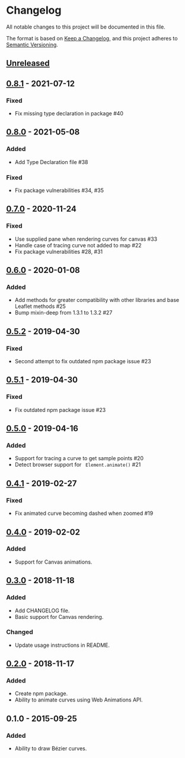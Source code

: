 # Changelog
All notable changes to this project will be documented in this file.

The format is based on [Keep a Changelog](https://keepachangelog.com/en/1.0.0/),
and this project adheres to [Semantic Versioning](https://semver.org/spec/v2.0.0.html).

## [Unreleased]

## [0.8.1] - 2021-07-12
### Fixed
- Fix missing type declaration in package #40

## [0.8.0] - 2021-05-08
### Added
- Add Type Declaration file #38 

### Fixed
- Fix package vulnerabilities #34, #35

## [0.7.0] - 2020-11-24
### Fixed
- Use supplied pane when rendering curves for canvas #33
- Handle case of tracing curve not added to map #22
- Fix package vulnerabilities #28, #31

## [0.6.0] - 2020-01-08
### Added
- Add methods for greater compatibility with other libraries and base Leaflet methods #25
- Bump mixin-deep from 1.3.1 to 1.3.2 #27

## [0.5.2] - 2019-04-30
### Fixed
- Second attempt to fix outdated npm package issue #23

## [0.5.1] - 2019-04-30
### Fixed
- Fix outdated npm package issue #23

## [0.5.0] - 2019-04-16
### Added
- Support for tracing a curve to get sample points #20
- Detect browser support for ` Element.animate()` #21

## [0.4.1] - 2019-02-27
### Fixed
- Fix animated curve becoming dashed when zoomed #19

## [0.4.0] - 2019-02-02
### Added
- Support for Canvas animations.

## [0.3.0] - 2018-11-18
### Added
- Add CHANGELOG file.
- Basic support for Canvas rendering.

### Changed
- Update usage instructions in README.

## [0.2.0] - 2018-11-17
### Added
- Create npm package.
- Ability to animate curves using Web Animations API.

## 0.1.0 - 2015-09-25
### Added
- Ability to draw Bézier curves.

[Unreleased]: https://github.com/elfalem/Leaflet.curve/compare/v0.8.1...HEAD
[0.8.1]: https://github.com/elfalem/Leaflet.curve/compare/v0.8.0...v0.8.1
[0.8.0]: https://github.com/elfalem/Leaflet.curve/compare/v0.7.0...v0.8.0
[0.7.0]: https://github.com/elfalem/Leaflet.curve/compare/v0.6.0...v0.7.0
[0.6.0]: https://github.com/elfalem/Leaflet.curve/compare/v0.5.2...v0.6.0
[0.5.2]: https://github.com/elfalem/Leaflet.curve/compare/v0.5.1...v0.5.2
[0.5.1]: https://github.com/elfalem/Leaflet.curve/compare/v0.5.0...v0.5.1
[0.5.0]: https://github.com/elfalem/Leaflet.curve/compare/v0.4.1...v0.5.0
[0.4.1]: https://github.com/elfalem/Leaflet.curve/compare/v0.4.0...v0.4.1
[0.4.0]: https://github.com/elfalem/Leaflet.curve/compare/v0.3.0...v0.4.0
[0.3.0]: https://github.com/elfalem/Leaflet.curve/compare/v0.2.0...v0.3.0
[0.2.0]: https://github.com/elfalem/Leaflet.curve/compare/v0.1.0...v0.2.0
